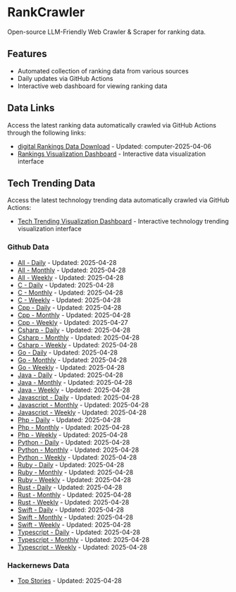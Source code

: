 # RankCrawler

Open-source LLM-Friendly Web Crawler & Scraper for ranking data.

## Features

* Automated collection of ranking data from various sources
* Daily updates via GitHub Actions
* Interactive web dashboard for viewing ranking data


## Data Links

Access the latest ranking data automatically crawled via GitHub Actions through the following links:

* [digital Rankings Data Download](https://github.com/chenjy16/RankCrawler/blob/main/data/1688/digital_computer_2025-04-06.json) - Updated: computer-2025-04-06
* [Rankings Visualization Dashboard](https://chenjy16.github.io/RankCrawler/1688_rankings.html) - Interactive data visualization interface




## Tech Trending Data

Access the latest technology trending data automatically crawled via GitHub Actions:

* [Tech Trending Visualization Dashboard](https://chenjy16.github.io/RankCrawler/tech_trending.html) - Interactive technology trending visualization interface

### Github Data

* [All - Daily](https://github.com/chenjy16/RankCrawler/blob/main/data/github/github_all_daily_2025-04-28.json) - Updated: 2025-04-28
* [All - Monthly](https://github.com/chenjy16/RankCrawler/blob/main/data/github/github_all_monthly_2025-04-28.json) - Updated: 2025-04-28
* [All - Weekly](https://github.com/chenjy16/RankCrawler/blob/main/data/github/github_all_weekly_2025-04-28.json) - Updated: 2025-04-28
* [C - Daily](https://github.com/chenjy16/RankCrawler/blob/main/data/github/github_c_daily_2025-04-28.json) - Updated: 2025-04-28
* [C - Monthly](https://github.com/chenjy16/RankCrawler/blob/main/data/github/github_c_monthly_2025-04-28.json) - Updated: 2025-04-28
* [C - Weekly](https://github.com/chenjy16/RankCrawler/blob/main/data/github/github_c_weekly_2025-04-28.json) - Updated: 2025-04-28
* [Cpp - Daily](https://github.com/chenjy16/RankCrawler/blob/main/data/github/github_cpp_daily_2025-04-28.json) - Updated: 2025-04-28
* [Cpp - Monthly](https://github.com/chenjy16/RankCrawler/blob/main/data/github/github_cpp_monthly_2025-04-28.json) - Updated: 2025-04-28
* [Cpp - Weekly](https://github.com/chenjy16/RankCrawler/blob/main/data/github/github_cpp_weekly_2025-04-27.json) - Updated: 2025-04-27
* [Csharp - Daily](https://github.com/chenjy16/RankCrawler/blob/main/data/github/github_csharp_daily_2025-04-28.json) - Updated: 2025-04-28
* [Csharp - Monthly](https://github.com/chenjy16/RankCrawler/blob/main/data/github/github_csharp_monthly_2025-04-28.json) - Updated: 2025-04-28
* [Csharp - Weekly](https://github.com/chenjy16/RankCrawler/blob/main/data/github/github_csharp_weekly_2025-04-28.json) - Updated: 2025-04-28
* [Go - Daily](https://github.com/chenjy16/RankCrawler/blob/main/data/github/github_go_daily_2025-04-28.json) - Updated: 2025-04-28
* [Go - Monthly](https://github.com/chenjy16/RankCrawler/blob/main/data/github/github_go_monthly_2025-04-28.json) - Updated: 2025-04-28
* [Go - Weekly](https://github.com/chenjy16/RankCrawler/blob/main/data/github/github_go_weekly_2025-04-28.json) - Updated: 2025-04-28
* [Java - Daily](https://github.com/chenjy16/RankCrawler/blob/main/data/github/github_java_daily_2025-04-28.json) - Updated: 2025-04-28
* [Java - Monthly](https://github.com/chenjy16/RankCrawler/blob/main/data/github/github_java_monthly_2025-04-28.json) - Updated: 2025-04-28
* [Java - Weekly](https://github.com/chenjy16/RankCrawler/blob/main/data/github/github_java_weekly_2025-04-28.json) - Updated: 2025-04-28
* [Javascript - Daily](https://github.com/chenjy16/RankCrawler/blob/main/data/github/github_javascript_daily_2025-04-28.json) - Updated: 2025-04-28
* [Javascript - Monthly](https://github.com/chenjy16/RankCrawler/blob/main/data/github/github_javascript_monthly_2025-04-28.json) - Updated: 2025-04-28
* [Javascript - Weekly](https://github.com/chenjy16/RankCrawler/blob/main/data/github/github_javascript_weekly_2025-04-28.json) - Updated: 2025-04-28
* [Php - Daily](https://github.com/chenjy16/RankCrawler/blob/main/data/github/github_php_daily_2025-04-28.json) - Updated: 2025-04-28
* [Php - Monthly](https://github.com/chenjy16/RankCrawler/blob/main/data/github/github_php_monthly_2025-04-28.json) - Updated: 2025-04-28
* [Php - Weekly](https://github.com/chenjy16/RankCrawler/blob/main/data/github/github_php_weekly_2025-04-28.json) - Updated: 2025-04-28
* [Python - Daily](https://github.com/chenjy16/RankCrawler/blob/main/data/github/github_python_daily_2025-04-28.json) - Updated: 2025-04-28
* [Python - Monthly](https://github.com/chenjy16/RankCrawler/blob/main/data/github/github_python_monthly_2025-04-28.json) - Updated: 2025-04-28
* [Python - Weekly](https://github.com/chenjy16/RankCrawler/blob/main/data/github/github_python_weekly_2025-04-28.json) - Updated: 2025-04-28
* [Ruby - Daily](https://github.com/chenjy16/RankCrawler/blob/main/data/github/github_ruby_daily_2025-04-28.json) - Updated: 2025-04-28
* [Ruby - Monthly](https://github.com/chenjy16/RankCrawler/blob/main/data/github/github_ruby_monthly_2025-04-28.json) - Updated: 2025-04-28
* [Ruby - Weekly](https://github.com/chenjy16/RankCrawler/blob/main/data/github/github_ruby_weekly_2025-04-28.json) - Updated: 2025-04-28
* [Rust - Daily](https://github.com/chenjy16/RankCrawler/blob/main/data/github/github_rust_daily_2025-04-28.json) - Updated: 2025-04-28
* [Rust - Monthly](https://github.com/chenjy16/RankCrawler/blob/main/data/github/github_rust_monthly_2025-04-28.json) - Updated: 2025-04-28
* [Rust - Weekly](https://github.com/chenjy16/RankCrawler/blob/main/data/github/github_rust_weekly_2025-04-28.json) - Updated: 2025-04-28
* [Swift - Daily](https://github.com/chenjy16/RankCrawler/blob/main/data/github/github_swift_daily_2025-04-28.json) - Updated: 2025-04-28
* [Swift - Monthly](https://github.com/chenjy16/RankCrawler/blob/main/data/github/github_swift_monthly_2025-04-28.json) - Updated: 2025-04-28
* [Swift - Weekly](https://github.com/chenjy16/RankCrawler/blob/main/data/github/github_swift_weekly_2025-04-28.json) - Updated: 2025-04-28
* [Typescript - Daily](https://github.com/chenjy16/RankCrawler/blob/main/data/github/github_typescript_daily_2025-04-28.json) - Updated: 2025-04-28
* [Typescript - Monthly](https://github.com/chenjy16/RankCrawler/blob/main/data/github/github_typescript_monthly_2025-04-28.json) - Updated: 2025-04-28
* [Typescript - Weekly](https://github.com/chenjy16/RankCrawler/blob/main/data/github/github_typescript_weekly_2025-04-28.json) - Updated: 2025-04-28

### Hackernews Data

* [Top Stories](https://github.com/chenjy16/RankCrawler/blob/main/data/hackernews/hackernews_top_2025-04-28.json) - Updated: 2025-04-28


